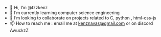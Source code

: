 - 👋 Hi, I’m @tzzkenz
- 🌱 I’m currently learning computer science engineering
- 💞️ I’m looking to collaborate on projects related to C, python , html-css-js
- 📫 How to reach me : email me at kenznavas@gmail.com or on discord AwuckzZ

<!---
tzzkenz/tzzkenz is a ✨ special ✨ repository because its `README.md` (this file) appears on your GitHub profile.
You can click the Preview link to take a look at your changes.
--->
